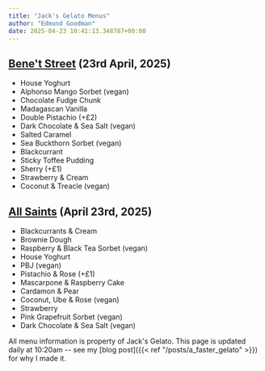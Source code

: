 ```yaml
---
title: "Jack's Gelato Menus"
author: "Edmund Goodman"
date: 2025-04-23 10:41:13.348787+00:00
---
```


## [Bene't Street](https://www.jacksgelato.com/bene-t-street-menu) (23rd April, 2025)

- House Yoghurt
- Alphonso Mango Sorbet (vegan)
- Chocolate Fudge Chunk
- Madagascan Vanilla
- Double Pistachio (+£2)
- Dark Chocolate & Sea Salt (vegan)
- Salted Caramel
- Sea Buckthorn Sorbet (vegan)
- Blackcurrant
- Sticky Toffee Pudding
- Sherry (+£1)
- Strawberry & Cream
- Coconut & Treacle (vegan)


## [All Saints](https://www.jacksgelato.com/all-saints-menu) (April 23rd, 2025)

- Blackcurrants & Cream
- Brownie Dough
- Raspberry & Black Tea Sorbet (vegan)
- House Yoghurt
- PBJ (vegan)
- Pistachio & Rose (+£1)
- Mascarpone & Raspberry Cake
- Cardamon & Pear
- Coconut, Ube & Rose (vegan)
- Strawberry
- Pink Grapefruit Sorbet (vegan)
- Dark Chocolate & Sea Salt (vegan)

All menu information is property of Jack's Gelato. This page is
updated daily at 10:20am -- see my
[blog post]({{< ref "/posts/a_faster_gelato" >}}) for why I made it.
